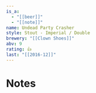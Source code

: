 ```yaml
---
is_a:
  - "[[beer]]"
  - "[[note]]"
name: Undead Party Crasher
style: Stout - Imperial / Double
brewery: "[[Clown Shoes]]"
abv: 9
rating: 👍
last: "[[2016-12]]"
---
```

# Notes

